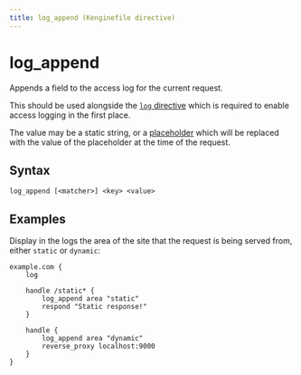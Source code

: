 ```yaml
---
title: log_append (Kenginefile directive)
---
```


# log_append

Appends a field to the access log for the current request.

This should be used alongside the [`log` directive](log) which is required to enable access logging in the first place.

The value may be a static string, or a [placeholder](/docs/kenginefile/concepts#placeholders) which will be replaced with the value of the placeholder at the time of the request.

## Syntax

```kengine-d
log_append [<matcher>] <key> <value>
```

## Examples

Display in the logs the area of the site that the request is being served from, either `static` or `dynamic`:

```kengine
example.com {
	log

	handle /static* {
		log_append area "static"
		respond "Static response!"
	}

	handle {
		log_append area "dynamic"
		reverse_proxy localhost:9000
	}
}
```
